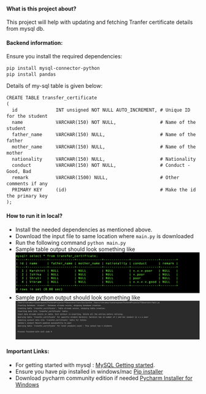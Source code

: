 <h4> What is this project about? </h4>

This project will help with updating and fetching Tranfer certificate
details from mysql db. 

<h4> Backend information: </h4>
<body>
Ensure you install the required dependencies:

```
pip install mysql-connector-python
pip install pandas
```

Details of my-sql table is given below:

```
CREATE TABLE transfer_certificate
(
  id              INT unsigned NOT NULL AUTO_INCREMENT, # Unique ID for the student
  name            VARCHAR(150) NOT NULL,                # Name of the student
  father_name     VARCHAR(150) NULL,                    # Name of the father
  mother_name     VARCHAR(150) NULL,                    # Name of the mother
  nationality     VARCHAR(150) NULL,                    # Nationality
  conduct         VARCHAR(150) NOT NULL,                # Conduct - Good, Bad
  remark          VARCHAR(1500) NULL,                   # Other comments if any
  PRIMARY KEY     (id)                                  # Make the id the primary key
); 
```
</body>
<h4> How to run it in local? </h4>

- Install the needed dependencies as mentioned above.
- Download the input file to same location where `main.py` is downloaded
- Run the following command `python main.py`
- Sample table output should look something like ![this]( https://github.com/VikramSuriyanarayanan/TCGenerator/blob/0c022b7d3bc5bf8389168a9f97f6caae83cca7e6/sample%20output%20of%20table.png)
- Sample python output should look something like ![this](https://github.com/VikramSuriyanarayanan/TCGenerator/blob/98a646cc3b5f637f012fe1e68eb8b4585ed61608/sample_python_output.png)


<h4> Important Links: </h4>

- For getting started with mysql : [MySQL Getting started](https://dev.mysql.com/doc/mysql-getting-started/en/#mysql-getting-started-installing).
- Ensure you have pip installed in windows/mac [Pip installer](https://www.geeksforgeeks.org/how-to-install-pip-on-windows/)
- Download pycharm community edition if needed [Pycharm Installer for Windows](https://www.jetbrains.com/pycharm/download/#section=windows)
